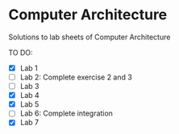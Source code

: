 # Computer Architecture
Solutions to lab sheets of Computer Architecture

TO DO:
- [x] Lab 1
- [ ] Lab 2: Complete exercise 2 and 3
- [ ] Lab 3
- [x] Lab 4
- [x] Lab 5
- [ ] Lab 6: Complete integration 
- [x] Lab 7 